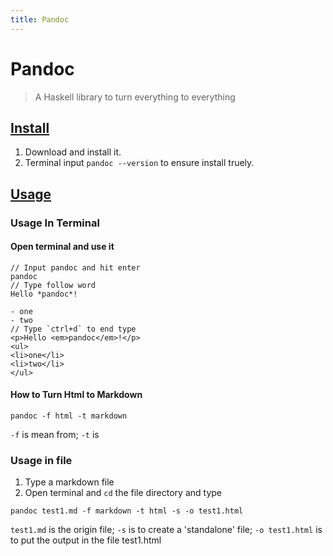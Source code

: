 ```yaml
---
title: Pandoc
---
```




# Pandoc
> A Haskell library to turn everything to everything

## [Install](https://pandoc.org/installing.html) 

1. Download and install it.
2. Terminal input `pandoc --version` to ensure install truely.

## [Usage](https://pandoc.org/getting-started.html)

### Usage In Terminal

#### Open terminal and use it
```shell
// Input pandoc and hit enter
pandoc
// Type follow word
Hello *pandoc*!

- one
- two
// Type `ctrl+d` to end type
<p>Hello <em>pandoc</em>!</p>
<ul>
<li>one</li>
<li>two</li>
</ul>
```

#### How to Turn Html to Markdown
```shell
pandoc -f html -t markdown
```
`-f` is mean from;
`-t` is

### Usage in file
1. Type a markdown file
2. Open terminal and `cd` the file directory and type
```shell
pandoc test1.md -f markdown -t html -s -o test1.html
```
`test1.md` is the origin file;
`-s` is to create a 'standalone' file;
`-o test1.html` is to put the output in the file test1.html

